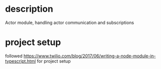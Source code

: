 # description

Actor module, handling actor communication and subscriptions

# project setup

followed https://www.twilio.com/blog/2017/06/writing-a-node-module-in-typescript.html for project setup
